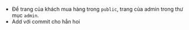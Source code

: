 - Để trang của khách mua hàng trong `public`, trang của admin trong thư mục `admin`.
- Add với commit cho hẳn hoi
